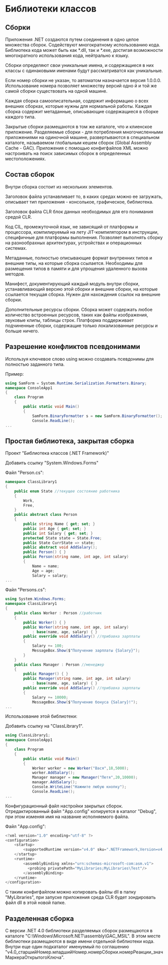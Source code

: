 # Библиотеки классов

## Сборки

Приложения .NET создаются путем соединения в одно целое множества сборок. Содействуют многократному использованию кода. Библиотека кода может быть как *.dll, так и *.exe, достигая возможности многократного использования кода, нейтрально к языку.

Сборки определяют свои уникальные имена, и содержащиеся в них классы с одинаковыми именами будут рассматриватся как уникальные.

Если номер сборки не указан, то автоматом назначается версия 1.0.0.0. Использование номера позволяет множеству версий одно й и той же самой сборки существовать на одной машине.

Каждая сборка самоописательная, содержит информацию о всех внешних сборках, которые нужны для нормальной работы. Каждая сборка содержит метаданные, описывающие содержащиеся в сборке каждого типа.

Закрытые сборки размещаются в том же каталоге, что и клиенское приложение. Разделяемые сборки - для потребления многочисленными приложениями на одиночной машине, развертываются в специальном каталоге, называемом глобальным кешем сборок (Global Assembly Cache - GAC). Приложения с помощью конфигфайлов XML можно настроивать на поиск зависимых сборок в определенных местоположениях.

## Состав сборок

Внутри сборка состоит из нескольких элементов.

Заголовок файла устанавливает то, в каких средах можно ее загружать, описывает тип приложения - консолькое, графическое, библиотека. 

Заголовок файла CLR блок данных необходимых для его понимания средой CLR. 

Код CIL, промежуточной язык, не зависящий от платформы и процессора, компилируемый на лету JIT-компилятором в инструкции, специфичные для платформы выполнения. Позволяет выполнять сборку на разнообрахных архитектурах, устройствах и операционных системах.

Метаданные, полностью описывающие формат внутренних типов и внешние типы, на которые сборка ссылается. Необходимы для размещения типов в памяти и для упрощения удаленного вызова методов.

Манифест, документирующий каждый модуль внутри сборки, устанавливающий версию этой сборки и внешние сборки, на которые ссылается текущая сборка. Нужен для нахождения ссылок на внешние сборки.

Дополнительные ресурсы сборки. Сборка может содержать любое количество встроенных ресурсов, таких как файлы изображения, звуковые клипы, таблицы строк. Платформа поддерживает подчиненные сборки, содержащие только локализованные ресурсы и больше ничего.

## Разрешение конфликтов псевдонимами

Используя ключевое слово using можно создавать псевдонимы для полностью заданного типа.

Пример:
```csharp
using SamForm = System.Runtime.Serialization.Formatters.Binary;
namespace ConsoleApp1
{
    class Program
    {
        public static void Main()
        {
            SamForm.BinaryFormatter s = new SamForm.BinaryFormatter();
            Console.ReadLine();
...
```

## Простая библиотека, закрытая сборка

Проект "Библиотека классов (.NET Framework)"

Добавить ссылку "System.Windows.Forms"

Файл "Person.cs":
```csharp
namespace ClassLibrary1
{
    public enum State //текущее состояние работника
    {
        Work,
        Free,
    }
    public abstract class Person
    {
        public string Name { get; set; }
        public int Age { get; set; }
        public int Salary { get; set; }
        protected State state = State.Free;
        public State CurrState => state;
        public abstract void AddSalary();
        public Person() { }
        public Person(string name, int age, int salary)
        {
            Name = name;
            Age = age;
            Salary = salary;
...
```
Файл "Persons.cs":
```csharp
using System.Windows.Forms;
namespace ClassLibrary1
{
    public class Worker : Person //работник
    {
        public Worker() { }
        public Worker(string name, int age, int salary) 
            : base(name, age, salary) { }
        public override void AddSalary() //прибавка зарплаты
        {
            Salary += 100;
            MessageBox.Show($"Получение зарплаты {Salary}");
        }
    }
    public class Manager : Person //менеджер
    {
        public Manager() { }
        public Manager(string name, int age, int salary) 
            : base(name, age, salary) { }
        public override void AddSalary() //прибавка зарплаты
        {
            Salary += 10000;
            MessageBox.Show($"Получение бонуса {Salary}!");
...
```

Использование этой библиотеки:

Добавить ссылку на "ClassLibrary1".
```csharp
using ClassLibrary1;
namespace ConsoleApp1
{
    class Program
    {
        public static void Main()
        {
            Worker worker = new Worker("Вася",18,5000);
            worker.AddSalary();
            Manager manager = new Manager("Петя",20,10000);
            manager.AddSalary();
            Console.WriteLine("Нажмите любую кнопку");
            Console.ReadLine();
...
```

Конфигурационный файл настройки закрытых сборок. Отредактированный файл "App.config" копируется в каталог "Debug", при этом изменяя имя на название исполняемого файла. 

Файл "App.config":
```csharp
<?xml version="1.0" encoding="utf-8" ?>
<configuration>
    <startup> 
        <supportedRuntime version="v4.0" sku=".NETFramework,Version=v4.7.1" />
    </startup>
    <runtime>
        <assemblyBinding xmlns="urn:schemas-microsoft-com:asm.v1">
          <probing privatePath="MyLibraries;MyLibraries\Test"/>
        </assemblyBinding>
    </runtime>
</configuration>
```

С таким конфигфайлом можно копировать файлы dll в папку "MyLibraries", при запуске приложения среда CLR будет зондировать файл dll в этой новой папке.

## Разделенная сборка

С версии .NET 4.0 библиотеки разделяемых сборок размещаются в каталоге "C:\Windows\Microsoft.NET\assembly\GAC_MSIL". В этом месте библиотеки размещаются в виде имени отдельной библиотеки кода. Внутри еще один подкаталог именуемый по соглашению "v4.0_старшийНомер.младшийНомер.номерСборки.номерРеакции_значМаркераОткрытогоКлюча".





